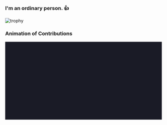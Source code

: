 ### I'm an ordinary person. 👍
![trophy](http://github-profile-summary-cards.vercel.app/api/cards/repos-per-language?username=notosgnikusnsi&theme=github_dark)

### Animation of Contributions
![GitHub Contribution Animation](https://raw.githubusercontent.com/notosgnikusnsi/notosgnikusnsi/gh-pages/github-contribution-animation.svg)

<!--
**NotoSgnikusnsi/NotoSgnikusnsi** is a ✨ _special_ ✨ repository because its `README.md` (this file) appears on your GitHub profile.

Here are some ideas to get you started:

- 🔭 I’m currently working on ...
- 🌱 I’m currently learning ...
- 👯 I’m looking to collaborate on ...
- 🤔 I’m looking for help with ...
- 💬 Ask me about ...
- 📫 How to reach me: ...
- 😄 Pronouns: ...
- ⚡ Fun fact: ...
-->
